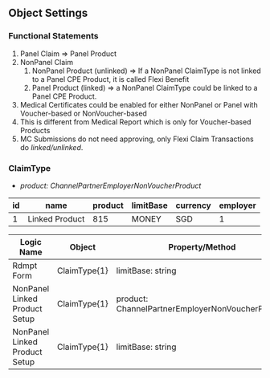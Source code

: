 ## Object Settings
### Functional Statements
1. Panel Claim => Panel Product
1. NonPanel Claim 
    1. NonPanel Product (unlinked) => If a NonPanel ClaimType is not linked to a Panel CPE Product, it is called Flexi Benefit
    1. Panel Product (linked) => a NonPanel ClaimType could be linked to a Panel CPE Product.
1. Medical Certificates could be enabled for either NonPanel or Panel with Voucher-based or NonVoucher-based
1. This is different from Medical Report which is only for Voucher-based Products
1. MC Submissions do not need approving, only Flexi Claim Transactions do *linked/unlinked*.

### ClaimType
- *product: ChannelPartnerEmployerNonVoucherProduct*

id | name | product | limitBase | currency | employer
------------ | ------------- | ------------- | ------------- | ------------- | -------------
1 | Linked Product | 815 | MONEY | SGD | 1


Logic Name | Object | Property/Method | Input | Output | Action
------------ | ------------- | ------------- | ------------- | ------------- | -------------
Rdmpt Form | ClaimType{1} | limitBase: string | MONEY | |
NonPanel Linked Product Setup | ClaimType{1} | product: ChannelPartnerEmployerNonVoucherProduct | 815 | |
NonPanel Linked Product Setup | ClaimType{1} | limitBase: string | MONEY | |


